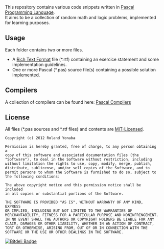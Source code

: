 This repository contains various code snippets written in [Pascal Programming Language](http://en.wikipedia.org/wiki/Pascal_%28programming_language%29).<br/>
It aims to be a collection of random math and logic problems, implemented for learning purposes.

## Usage ##
Each folder contains two or more files.
* A [Rich Text Format](http://en.wikipedia.org/wiki/Rich_Text_Format) file (*.rtf) containing an exercice statement and some implementation guidelines.
* One or more Pascal (*.pas) source file(s) containing a possible solution implemented.

## Compilers ##
A collection of compilers can be found here:
[Pascal Compilers](http://en.wikipedia.org/wiki/Category:Pascal_compilers)

## License ##
All files (*.pas sources and *.rtf files) and contents are [MIT-Licensed](http://www.opensource.org/licenses/mit-license.php).

	Copyright (c) 2012 Roland Yonaba

    Permission is hereby granted, free of charge, to any person obtaining a
    copy of this software and associated documentation files (the
    "Software"), to deal in the Software without restriction, including
    without limitation the rights to use, copy, modify, merge, publish,
    distribute, sublicense, and/or sell copies of the Software, and to
    permit persons to whom the Software is furnished to do so, subject to
    the following conditions:

    The above copyright notice and this permission notice shall be included
    in all copies or substantial portions of the Software.

    THE SOFTWARE IS PROVIDED "AS IS", WITHOUT WARRANTY OF ANY KIND, EXPRESS
    OR IMPLIED, INCLUDING BUT NOT LIMITED TO THE WARRANTIES OF
    MERCHANTABILITY, FITNESS FOR A PARTICULAR PURPOSE AND NONINFRINGEMENT.
    IN NO EVENT SHALL THE AUTHORS OR COPYRIGHT HOLDERS BE LIABLE FOR ANY
    CLAIM, DAMAGES OR OTHER LIABILITY, WHETHER IN AN ACTION OF CONTRACT,
    TORT OR OTHERWISE, ARISING FROM, OUT OF OR IN CONNECTION WITH THE
    SOFTWARE OR THE USE OR OTHER DEALINGS IN THE SOFTWARE.


[![Bitdeli Badge](https://d2weczhvl823v0.cloudfront.net/Yonaba/pascal-exercises/trend.png)](https://bitdeli.com/free "Bitdeli Badge")

